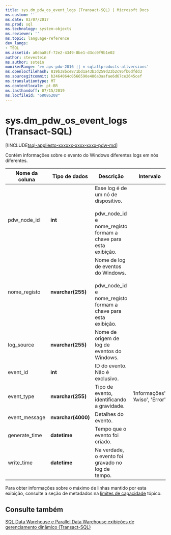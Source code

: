 ```yaml
---
title: sys.dm_pdw_os_event_logs (Transact-SQL) | Microsoft Docs
ms.custom: ''
ms.date: 03/07/2017
ms.prod: sql
ms.technology: system-objects
ms.reviewer: ''
ms.topic: language-reference
dev_langs:
- TSQL
ms.assetid: a0daa8cf-72e2-4349-8be1-d3cc0f9b1e02
author: stevestein
ms.author: sstein
monikerRange: '>= aps-pdw-2016 || = sqlallproducts-allversions'
ms.openlocfilehash: 819b38bce871bd1a43b3d259d23b2c95fb6dfdd3
ms.sourcegitcommit: b2464064c0566590e486a3aafae6d67ce2645cef
ms.translationtype: MT
ms.contentlocale: pt-BR
ms.lasthandoff: 07/15/2019
ms.locfileid: "68086208"
---
```

# <a name="sysdmpdwoseventlogs-transact-sql"></a>sys.dm_pdw_os_event_logs (Transact-SQL)
[!INCLUDE[tsql-appliesto-xxxxxx-xxxx-xxxx-pdw-md](../../includes/tsql-appliesto-xxxxxx-xxxx-xxxx-pdw-md.md)]

  Contém informações sobre o evento do Windows diferentes logs em nós diferentes.  
  
|Nome da coluna|Tipo de dados|Descrição|Intervalo|  
|-----------------|---------------|-----------------|-----------|  
|pdw_node_id|**int**|Esse log é de um nó de dispositivo.<br /><br /> pdw_node_id e nome_registo formam a chave para esta exibição.||  
|nome_registo|**nvarchar(255)**|Nome de log de eventos do Windows.<br /><br /> pdw_node_id e nome_registo formam a chave para esta exibição.||  
|log_source|**nvarchar(255)**|Nome de origem de log de eventos do Windows.||  
|event_id|**int**|ID do evento. Não é exclusivo.||  
|event_type|**nvarchar(255)**|Tipo de evento, identificando a gravidade.|'Informações', 'Aviso', 'Error'|  
|event_message|**nvarchar(4000)**|Detalhes do evento.||  
|generate_time|**datetime**|Tempo que o evento foi criado.||  
|write_time|**datetime**|Na verdade, o evento foi gravado no log de tempo.||  
  
 Para obter informações sobre o máximo de linhas mantido por esta exibição, consulte a seção de metadados na [limites de capacidade](/azure/sql-data-warehouse/sql-data-warehouse-service-capacity-limits#metadata) tópico. 
  
## <a name="see-also"></a>Consulte também  
 [SQL Data Warehouse e Parallel Data Warehouse exibições de gerenciamento dinâmico &#40;Transact-SQL&#41;](../../relational-databases/system-dynamic-management-views/sql-and-parallel-data-warehouse-dynamic-management-views.md)  
  
  
